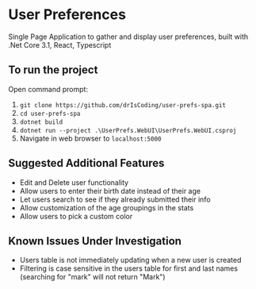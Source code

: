 # User Preferences
Single Page Application to gather and display user preferences, built with .Net Core 3.1, React, Typescript
## To run the project
Open command prompt:
1. `git clone https://github.com/drIsCoding/user-prefs-spa.git` 
2. `cd user-prefs-spa`
2. `dotnet build`
3. `dotnet run --project .\UserPrefs.WebUI\UserPrefs.WebUI.csproj`
4. Navigate in web browser to `localhost:5000`  
## Suggested Additional Features
- Edit and Delete user functionality
- Allow users to enter their birth date instead of their age
- Let users search to see if they already submitted their info
- Allow customization of the age groupings in the stats
- Allow users to pick a custom color
## Known Issues Under Investigation
- Users table is not immediately updating when a new user is created
- Filtering is case sensitive in the users table for first and last names (searching for "mark" will not return "Mark")
